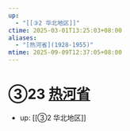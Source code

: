 ```yaml
---
up:
  - "[[③2 华北地区]]"
ctime: 2025-03-01T13:25:03+08:00
aliases:
  - "[热河省](1928-1955)"
mtime: 2025-09-09T12:37:05+08:00
---
```


# ③23 [热河省](1928-1955)

- up: [[③2 华北地区]]
